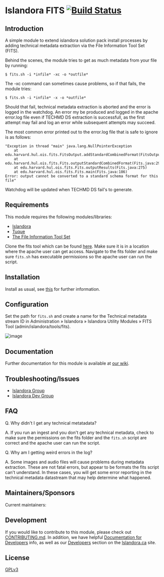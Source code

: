 # Islandora FITS [![Build Status](https://travis-ci.org/Islandora/islandora_fits.png?branch=7.x)](https://travis-ci.org/Islandora/islandora_fits)

## Introduction

A simple module to extend islandora solution pack install processes by adding technical metadata extraction via the File Information Tool Set (FITS).

Behind the scenes, the module tries to get as much metadata from your file by running:

```
$ fits.sh -i *infile* -xc -o *outfile*
```

The -xc command can sometimes cause problems, so if that fails, the module tries:

```
$ fits.sh -i *infile* -x -o *outfile*
```

Should that fail, technical metadata extraction is aborted and the error is logged in the watchdog. An error my be produced and logged in the apache error.log file even if TECHMD DS extraction is successfull, as the first attempt may fail and log an error while subsequent attempts may succeed.

The most common error printed out to the error.log file that is safe to ignore is as follows:

```
"Exception in thread "main" java.lang.NullPointerException
    at edu.harvard.hul.ois.fits.FitsOutput.addStandardCombinedFormat(FitsOutput.java:310)
    at edu.harvard.hul.ois.fits.Fits.outputStandardCombinedFormat(Fits.java:294)
    at edu.harvard.hul.ois.fits.Fits.outputResults(Fits.java:275)
    at edu.harvard.hul.ois.fits.Fits.main(Fits.java:186)
Error: output cannot be converted to a standard schema format for this file"
```

Watchdog will be updated when TECHMD DS fail's to generate.

## Requirements

This module requires the following modules/libraries:

* [Islandora](https://github.com/islandora/islandora)
* [Tuque](https://github.com/islandora/tuque)
* [The File Information Tool Set](https://github.com/harvard-lts/fits)

Clone the fits tool which can be found [here](https://github.com/harvard-lts/fits). Make sure it is in a location where the apache user can
get access.  Navigate to the fits folder and make sure `fits.sh` has executable permissions so the apache user can run the script. 


## Installation

Install as usual, see [this](https://drupal.org/documentation/install/modules-themes/modules-7) for further information.

## Configuration

Set the path for `fits.sh` and create a name for the Technical metadata stream ID in Administration » Islandora » Islandora Utility Modules » FITS Tool (admin/islandora/tools/fits).

![image](https://cloud.githubusercontent.com/assets/2371345/9691525/4a2591f6-5319-11e5-9949-522100689641.png)

## Documentation

Further documentation for this module is available at [our wiki](https://wiki.duraspace.org/display/ISLANDORA/Islandora+FITS).

## Troubleshooting/Issues

* [Islandora Group](https://groups.google.com/forum/?hl=en&fromgroups#!forum/islandora)
* [Islandora Dev Group](https://groups.google.com/forum/?hl=en&fromgroups#!forum/islandora-dev)

## FAQ

Q. Why didn't I get any technical metatadata?

A. If you run an ingest and you don't get any technical metadata, check to make sure the permissions on the fits folder and the `fits.sh` script are correct and
the apache user can run the script.

Q. Why am I getting weird errors in the log?

A. Some images and audio files will cause problems during metadata extraction. These are not fatal errors, but appear to be formats the fits script can't understand. In these cases, you will get some error reporting in the technical metadata datastream that may help determine what happened.

## Maintainers/Sponsors

Current maintainers:


## Development

If you would like to contribute to this module, please check out [CONTRIBUTING.md](CONTRIBUTING.md). In addition, we have helpful [Documentation for Developers](https://github.com/Islandora/islandora/wiki#wiki-documentation-for-developers) info, as well as our [Developers](http://islandora.ca/developers) section on the [Islandora.ca](http://islandora.ca) site.

## License

[GPLv3](http://www.gnu.org/licenses/gpl-3.0.txt)
